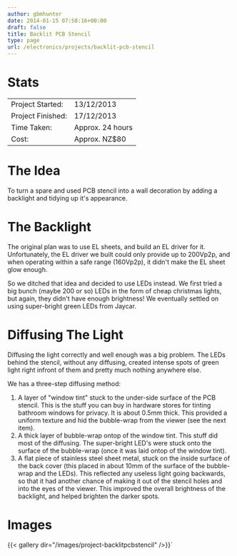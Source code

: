 ```yaml
---
author: gbmhunter
date: 2014-01-15 07:58:16+00:00
draft: false
title: Backlit PCB Stencil
type: page
url: /electronics/projects/backlit-pcb-stencil
---
```


# Stats

<table>
    <tbody >
        <tr>           
            <td>Project Started:</td>
            <td>13/12/2013</td>
        </tr>
        <tr>
            <td>Project Finished:</td>
            <td>17/12/2013</td>
        </tr>
        <tr>
            <td>Time Taken:</td>
            <td>Approx. 24 hours</td>
        </tr>
        <tr>
            <td>Cost:</td>
            <td>Approx. NZ$80</td>
        </tr>
    </tbody>
</table>

# The Idea

To turn a spare and used PCB stencil into a wall decoration by adding a backlight and tidying up it's appearance.
	
# The Backlight

The original plan was to use EL sheets, and build an EL driver for it. Unfortunately, the EL driver we built could only provide up to 200Vp2p, and when operating within a safe range (160Vp2p), it didn't make the EL sheet glow enough.

So we ditched that idea and decided to use LEDs instead. We first tried a big bunch (maybe 200 or so) LEDs in the form of cheap christmas lights, but again, they didn't have enough brightness! We eventually settled on using super-bright green LEDs from Jaycar.

# Diffusing The Light

Diffusing the light correctly and well enough was a big problem. The LEDs behind the stencil, without any diffusing, created intense spots of green light right infront of them and pretty much nothing anywhere else.

We has a three-step diffusing method:

1. A layer of "window tint" stuck to the under-side surface of the PCB stencil. This is the stuff you can buy in hardware stores for tinting bathroom windows for privacy. It is about 0.5mm thick. This provided a uniform texture and hid the bubble-wrap from the viewer (see the next item).
2. A thick layer of bubble-wrap ontop of the window tint. This stuff did most of the diffusing. The super-bright LED's were stuck onto the surface of the bubble-wrap (once it was laid ontop of the window tint).
3. A flat piece of stainless steel sheet metal, stuck on the inside surface of the back cover (this placed in about 10mm of the surface of the bubble-wrap and the LEDs). This reflected any useless light going backwards, so that it had another chance of making it out of the stencil holes and into the eyes of the viewer. This improved the overall brightness of the backlight, and helped brighten the darker spots.

# Images

{{< gallery dir="/images/project-backlitpcbstencil" />}}`